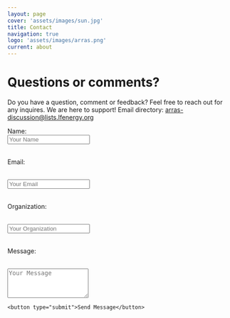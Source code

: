 ```yaml
---
layout: page
cover: 'assets/images/sun.jpg'
title: Contact
navigation: true
logo: 'assets/images/arras.png'
current: about
---
```


# Questions or comments?
Do you have a question, comment or feedback? Feel free to reach out for any inquires. We are here to support!
Email directory: arras-discussion@lists.lfenergy.org

<div style="margin-bottom: 10px;">
  <!-- Your contact form fields go here -->
  <label for="name">Name:</label>

  <br>

  <input type="text" id="name" name="name" placeholder="Your Name">

<br>
<br>

  <label for="email">Email:</label>

  <br>

  <input type="email" id="email" name="email" placeholder="Your Email">

  <br>
  <br>

  <label for="Organization">Organization:</label>

  <br>

  <input type="Organization" id="Organization" name="Organization" placeholder="Your Organization">

  <br>
  <br>

  <label for="message">Message:</label>

  <br>

  <textarea id="message" name="message" rows="4" placeholder="Your Message"></textarea>

  <br>

    <button type="submit">Send Message</button> 
</div>
